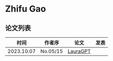 # Zhifu Gao


## 论文列表

| 时间 | 作者序 | 论文 | 发表 |
|:-:|:-:|---|---|
| 2023.10.07 | No.05/15 | [LauraGPT](../Models/Speech_LLM/2023.10.07_LauraGPT.md) |